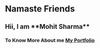 <h1>Namaste Friends </h1>
<h2> Hii, I am **Mohit Sharma** </h2>
<h3>To Know More About me <a href="#"> My Portfolio</a></h3>
